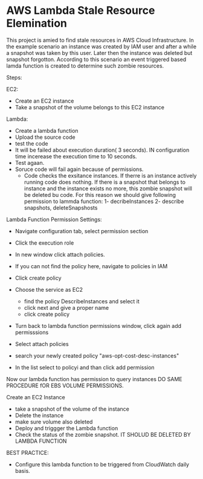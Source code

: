 # AWS Lambda Stale Resource Elemination

This project is amied to find stale resources in AWS Cloud Infrastructure. 
In the example scenario an instance was created by IAM user and after a while 
a snapshot was taken by this user. Later then the instance was deleted but snapshot 
forgotton. According to this scenario an event triggered based lamda function is created 
to determine such zombie resources.


Steps: 

EC2: 
- Create an EC2 instance
- Take a snapshot of the volume belongs to this EC2 instance

Lambda: 
- Create a lambda function 
- Upload the source code 
- test the code 
- It will be failed about execution duration( 3 seconds). IN configuration time incerease the execution time to 10 seconds.
- Test agaan. 
- Soruce code will fail again because of permissions. 
  - Code checks the exsitance instances. If therre is an instance actively running code does nothing.
    If there is a snapshot that belongs to instance and the instance exists no more, this zombie snapshot 
    will be deleted bu code. For this reason we should give following permission to lammda function: 
    1- decribeInstances
    2- describe snapshots, deleteSnapshosts

Lambda Function Permission Settings:

- Navigate configuration tab, select permission section
- Click the execution role 
- In new window click attach policies.
- If you can not find the policy here, navigate to policies in IAM
- Click create policy 
- Choose the service as EC2
   - find the policy DescribeInstances and select it
   - click next and give a proper name
   - click create policy 
   
- Turn back to lambda function permissions window, click again add permisssions
- Select attach policies 
- search your newly created policy  "aws-opt-cost-desc-instances"
- In the list select to policyi and than click add permission

Now our lambda function has permission to query instances
DO SAME PROCEDURE fOR EBS VOLUME PERMISSIONS.

Create an EC2 Instance

- take a snapshot of the volume of the instance
- Delete the instance
- make sure volume also deleted
- Deploy and triggger the Lambda function 
- Check the status of the zombie snapshot. 
IT SHOLUD BE DELETED BY LAMBDA FUNCTION 

BEST PRACTICE:
- Configure this lambda function to be triggered from CloudWatch daily basis.

   
